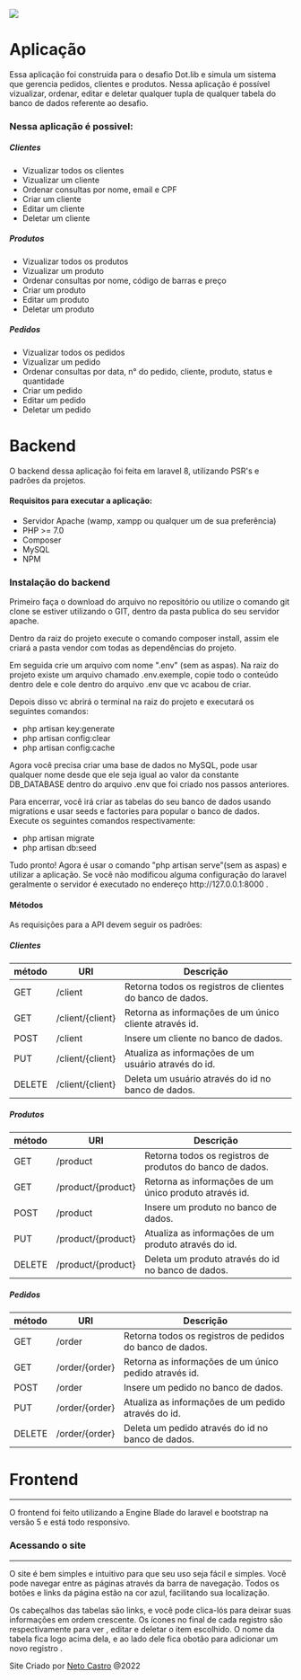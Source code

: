 
<a class="navbar-brand" href="#"><img src="https://dotlib.com/theme/img/logos/logo.png"></a>

<h1>Aplicação</h1>

<p>
Essa aplicação foi construida para o desafio Dot.lib e simula um sistema que gerencia pedidos,
clientes e produtos. Nessa aplicação é possível vizualizar, ordenar, editar e deletar qualquer
tupla de qualquer tabela do banco de dados referente ao desafio.
</p>

<h3> Nessa aplicação é possivel:</h3>

<h5>Clientes</h5>

<ul>
  
<li>Vizualizar todos os clientes</li>
<li>Vizualizar um cliente</li>
<li>Ordenar consultas por nome, email e CPF</li>
<li>Criar um cliente</li>
<li>Editar um cliente</li>
<li>Deletar um cliente</li>
  
</ul>

<h5>Produtos</h5>

<ul>
  
<li>Vizualizar todos os produtos</li>
<li>Vizualizar um produto</li>
<li>Ordenar consultas por nome, código de barras e preço</li>
<li>Criar um produto</li>
<li>Editar um produto</li>
<li>Deletar um produto</li>
  
</ul>

<h5>Pedidos</h5>

<ul>
  
<li>Vizualizar todos os pedidos</li>
<li>Vizualizar um pedido</li>
<li>Ordenar consultas por data, n° do pedido, cliente, produto, status e quantidade</li>
<li>Criar um pedido</li>
<li>Editar um pedido</li>
<li>Deletar um pedido</li>
  
</ul>

<h1>Backend</h1>

<p>
O backend dessa aplicação foi feita em laravel 8, utilizando PSR's e padrões da projetos.
</p>

<h4> Requisitos para executar a aplicação:</h4>

<ul>
  
<li>Servidor Apache (wamp, xampp ou qualquer um de sua preferência)</li>
<li>PHP >= 7.0</li>
<li>Composer</li>
<li>MySQL</li>
<li>NPM</li>
  
</ul>

<h3>Instalação do backend</h3>

<p>
Primeiro faça o download do arquivo no repositório ou utilize o comando
git clone se estiver utilizando o GIT, dentro da pasta publica do seu servidor apache.
</p>

<p>
Dentro da raiz do projeto execute o comando composer install, assim ele criará a pasta
vendor com todas as dependências do projeto.
</p>

<p>
Em seguida crie um arquivo com nome ".env" (sem as aspas). Na raiz do projeto
existe um arquivo chamado .env.exemple, copie todo o conteúdo dentro dele e cole dentro
do arquivo .env que vc acabou de criar.
</p>

<p>
Depois disso vc abrirá o terminal na raiz do projeto e executará os seguintes comandos:
</p>

<ul>
  
<li>php artisan key:generate</li>
<li>php artisan config:clear</li>
<li>php artisan config:cache</li>
  
</ul>

<p>
Agora você precisa criar uma base de dados no MySQL, pode usar qualquer nome desde que
ele seja igual ao valor da constante DB_DATABASE dentro do arquivo .env que foi
criado nos passos anteriores.
</p>

<p>
Para encerrar, você irá criar as tabelas do seu banco de dados usando migrations e
usar seeds e factories para popular o banco de dados. <br>
Execute os seguintes comandos respectivamente:
</p>

<ul>
  
<li>php artisan migrate</li>
<li>php artisan db:seed</li>
  
</ul>

<p>
Tudo pronto! Agora é usar o comando "php artisan serve"(sem as aspas) e utilizar a aplicação.
Se você não modificou alguma configuração do laravel geralmente o servidor é executado
no endereço http://127.0.0.1:8000 .
</p>

<h4> Métodos</h4>

<p>As requisições para a API devem seguir os padrões:</p>

<h5>Clientes</h5>

<table>

<thead>
  
<tr>
  
<th>método</th>
<th>URI</th>
<th>Descrição</th>
  
</tr>
  
</thead>

<tbody>
  
<tr>

<td>GET</td>
<td>/client</td>
<td>Retorna todos os registros de clientes do banco de dados.</td>
  
</tr>
  
<tr>

<td>GET</td>
<td>/client/{client}</td>
<td>Retorna as informações de um único cliente através id.</td>
  
</tr>
  
<tr>

<td>POST</td>
<td>/client</td>
<td>Insere um cliente no banco de dados.</td>
  
</tr>
  
<tr>

<td>PUT</td>
<td>/client/{client}</td>
<td>Atualiza as informações de um usuário através do id.</td>
  
</tr>
  
<tr>

<td>DELETE</td>
<td>/client/{client}</td>
<td>Deleta um usuário através do id no banco de dados.</td>
  
</tr>
  
</tbody>

</table>

<h5>Produtos</h5>

<table>
<thead>
<tr>
<th>método</th>
<th>URI</th>
<th>Descrição</th>
</tr>
</thead>
<tbody>
<tr>

<td>GET</td>
<td>/product</td>
<td>Retorna todos os registros de produtos do banco de dados.</td>
  
</tr>
  
<tr>

<td>GET</td>
<td>/product/{product}</td>
<td>Retorna as informações de um único produto através id.</td>
  
</tr>
  
<tr>

<td>POST</td>
<td>/product</td>
<td>Insere um produto no banco de dados.</td>
  
</tr>
  
<tr>

<td>PUT</td>
<td>/product/{product}</td>
<td>Atualiza as informações de um produto através do id.</td>
  
</tr>
  
<tr>
  
<td>DELETE</td>
<td>/product/{product}</td>
<td>Deleta um produto através do id no banco de dados.</td>
</tr>
</tbody>
</table>
</div>
</div>

<h5 class="mt-2">Pedidos</h5>
<div class="row">
<div class="col-md-8">
<table class="table table-bordered table-striped table-sm">
<thead class="text-center">
<tr>
<th scope="col">método</th>
<th scope="col">URI</th>
<th scope="col">Descrição</th>
</tr>
</thead>
<tbody>
<tr>

<td><span class="bg-primary rounded py-1  text-white d-block text-center"> GET</span></td>
<td>/order</td>
<td>Retorna todos os registros de pedidos do banco de dados.</td>
</tr>
<tr>

<td><span class="bg-primary rounded py-1  text-white d-block text-center"> GET</span></td>
<td>/order/{order}</td>
<td>Retorna as informações de um único pedido através id.</td>
</tr>
<tr>

<td><span class="bg-success rounded py-1  text-white d-block text-center"> POST</span></td>
<td>/order</td>
<td>Insere um pedido no banco de dados.</td>
</tr>
<tr>

<td><span class="bg-warning rounded py-1  text-white d-block text-center"> PUT</span></td>
<td>/order/{order}</td>
<td>Atualiza as informações de um pedido através do id.
</td>
</tr>
<tr>
<td><span class="bg-danger rounded py-1  text-white d-block text-center"> DELETE</span></td>
<td>/order/{order}</td>
<td>Deleta um pedido através do id no banco de dados.</td>
</tr>
</tbody>
</table>
</div>
</div>


</div>
</div>
<div class="row bg-light pb-5">
<div class="col">
<div class="container mt-4">
<h1>Frontend</h1>
<hr>
<p>
O frontend foi feito utilizando a Engine Blade do laravel e bootstrap na versão 5 e
está todo responsivo.
</p>
<h3>Acessando o site</h3>
<hr>
<p>
O site é bem simples e intuitivo para que seu uso seja fácil e simples. Você pode
navegar entre as páginas através da barra de navegação. Todos os botões e links da
página estão na cor azul, facilitando sua localização.
</p>
<p>
Os cabeçalhos das tabelas são links, e você pode clica-lós para deixar suas informações
em ordem crescente. Os ícones no final de cada registro são respectivamente para
ver <i class="bi-eye"></i>, editar <i class="bi-pencil-square"></i> e deletar
<i class="bi-trash"></i> o item escolhido. O nome da tabela fica logo acima dela, e ao lado
dele fica obotão
para adicionar um novo registro <i class="bi-plus-square"></i> .
</p>
</div>
</div>
</div>

<footer class="text-center bg-dark pt-3 text-light ">
<p>Site Criado por <a href="https://github.com/netocastro" target="_blanck">Neto Castro</a> @2022</p>
</footer>

<!-- Optional JavaScript; choose one of the two! -->

<!-- Option 1: Bootstrap Bundle with Popper -->
<script src="https://cdn.jsdelivr.net/npm/bootstrap@5.0.2/dist/js/bootstrap.bundle.min.js"
integrity="sha384-MrcW6ZMFYlzcLA8Nl+NtUVF0sA7MsXsP1UyJoMp4YLEuNSfAP+JcXn/tWtIaxVXM" crossorigin="anonymous">
</script>

<!-- Option 2: Separate Popper and Bootstrap JS -->
<!--
<script src="https://cdn.jsdelivr.net/npm/@popperjs/core@2.9.2/dist/umd/popper.min.js"
integrity="sha384-IQsoLXl5PILFhosVNubq5LC7Qb9DXgDA9i+tQ8Zj3iwWAwPtgFTxbJ8NT4GN1R8p" crossorigin="anonymous">
</script>
<script src="https://cdn.jsdelivr.net/npm/bootstrap@5.0.2/dist/js/bootstrap.min.js"
integrity="sha384-cVKIPhGWiC2Al4u+LWgxfKTRIcfu0JTxR+EQDz/bgldoEyl4H0zUF0QKbrJ0EcQF" crossorigin="anonymous">
</script>
-->
</body>

</html>
